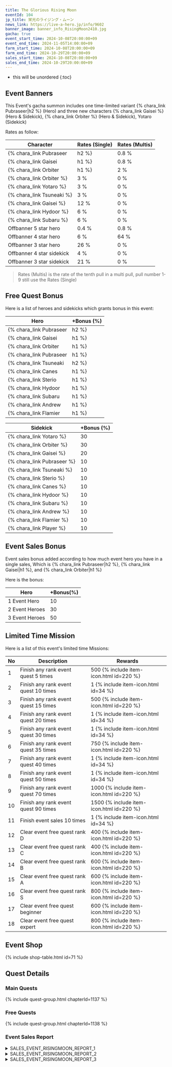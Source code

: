 ```yaml
---
title: The Glorious Rising Moon
eventId: 104
jp_title: 栄光のライジング・ムーン
news_link: https://live-a-hero.jp/info/9602
banner_image: banner_info_RisingMoon2410.jpg
gacha: true
event_start_time: 2024-10-08T20:00:00+09
event_end_time: 2024-11-05T14:00:00+09
farm_start_time: 2024-10-08T20:00:00+09
farm_end_time: 2024-10-29T20:00:00+09
sales_start_time: 2024-10-08T20:00:00+09
sales_end_time: 2024-10-29T20:00:00+09
---
```


* this will be unordered
{:toc}

## Event Banners

This Event's gacha summon includes one time-limited variant {% chara_link Pubraseer|h2 %} (Hero) and three new characters {% chara_link Gaisei %} (Hero & Sidekick), {% chara_link Orbiter %} (Hero & Sidekick), Yotaro (Sidekick)

Rates as follow:

| Character                                                | Rates (Single) | Rates (Multis) |
|----------------------------------------------------------|----------------|----------------|
| {% chara_link Pubraseer|h2 %}                               | 0.8 %            | 1.6 %            |
| {% chara_link Gaisei|h1 %}                              | 0.8 %            | 1.6 %            |
| {% chara_link Orbiter|h1 %}                             | 2 %              | 32 %             |
| {% chara_link Orbiter %}                                 | 3 %              | 0 %             |
| {% chara_link Yotaro %}                                 | 3 %              | 0 %             |
| {% chara_link Tsuneaki %}                                   | 3 %             | 0 %             |
| {% chara_link Gaisei %}                                   | 12 %             | 0 %             |
| {% chara_link Hydoor %}                                   | 6 %             | 0 %             |
| {% chara_link Subaru %}                                   | 6 %             | 0 %             |
| Offbanner 5 star hero                                    | 0.4 %            | 0.8 %            |
| Offbanner 4 star hero                                    | 6 %              | 64 %             |
| Offbanner 3 star hero                                    | 26 %             | 0 %              |
| Offbanner 4 star sidekick                                | 4 %              | 0 %              |
| Offbanner 3 star sidekick                                | 21 %             | 0 %              |

>Rates (Multis) is the rate of the tenth pull in a multi pull, pull number 1-9 still use the Rates (Single)

## Free Quest Bonus

Here is a list of heroes and sidekicks which grants bonus in this event:

| Hero | +Bonus (%)|
|------------|--------------|
| {% chara_link Pubraseer|h2 %} | 40 |
| {% chara_link Gaisei|h1 %}  | 40 |
| {% chara_link Orbiter|h1 %}  | 30 |
| {% chara_link Pubraseer|h1 %} | 10 |
| {% chara_link Tsuneaki|h2 %}  | 20 |
| {% chara_link Canes|h1 %} | 20 | 
| {% chara_link Sterio|h1 %} | 10 | 
| {% chara_link Hydoor|h1 %} | 10 |
| {% chara_link Subaru|h1 %} | 10 | 
| {% chara_link Andrew|h1 %} | 20 | 
| {% chara_link Flamier|h1 %} | 10 | 

| Sidekick | +Bonus (%) |
|-------------|---------------|
| {% chara_link Yotaro %} | 30 | 
| {% chara_link Orbiter %}  | 30 | 
| {% chara_link Gaisei %}  | 20 | 
| {% chara_link Pubraseer %}  | 10 | 
| {% chara_link Tsuneaki %}  | 10 | 
| {% chara_link Sterio %}  | 10 |
| {% chara_link Canes %}  | 10 | 
| {% chara_link Hydoor %}  | 10 | 
| {% chara_link Subaru %}  | 10 | 
| {% chara_link Andrew %}  | 10 | 
| {% chara_link Flamier %}  | 10 | 
| {% chara_link Player %} | 10 | 

## Event Sales Bonus

Event sales bonus added according to how much event hero you have in a single sales, Which is
{% chara_link Pubraseer|h2 %}, {% chara_link Gaisei|h1 %}, and {% chara_link Orbiter|h1 %}

Here is the bonus:

| Hero   | +Bonus(%) |
|--------|-----------|
| 1 Event Hero   |     10    |
| 2 Event Heroes |     30    |
| 3 Event Heroes |     50    |

## Limited Time Mission

Here is a list of this event's limited time Missions:

| No  | Description      | Rewards      |
|----|-----------------------------------------------------------|----------------|
| 1  | Finish any rank event quest 5 times | 500 {% include item-icon.html id=220 %}    |
| 2  | Finish any rank event quest 10 times | 1 {% include item-icon.html id=34 %}    |
| 3  | Finish any rank event quest 15 times | 500 {% include item-icon.html id=220 %} |
| 4  | Finish any rank event quest 20 times | 1 {% include item-icon.html id=34 %}    |
| 5  | Finish any rank event quest 30 times | 1 {% include item-icon.html id=34 %}    |
| 6  | Finish any rank event quest 35 times | 750 {% include item-icon.html id=220 %}    |
| 7  | Finish any rank event quest 40 times | 1 {% include item-icon.html id=34 %}    |
| 8  | Finish any rank event quest 50 times | 1 {% include item-icon.html id=34 %}    |
| 9  | Finish any rank event quest 70 times | 1000 {% include item-icon.html id=220 %}    |
| 10  | Finish any rank event quest 90 times | 1500 {% include item-icon.html id=220 %}    |
| 11  | Finish event sales 10 times | 1 {% include item-icon.html id=34 %}    |
| 12 | Clear event free quest rank D  | 400 {% include item-icon.html id=220 %}    |
| 13 | Clear event free quest rank C  | 400 {% include item-icon.html id=220 %}    |
| 14 | Clear event free quest rank B  | 600 {% include item-icon.html id=220 %}    |
| 15 | Clear event free quest rank A  | 600 {% include item-icon.html id=220 %}    |
| 16 | Clear event free quest rank S  | 800 {% include item-icon.html id=220 %}    |
| 17 | Clear event free quest beginner  | 600 {% include item-icon.html id=220 %}    |
| 18 | Clear event free quest expert  | 800 {% include item-icon.html id=220 %}    |

## Event Shop

{% include shop-table.html id=71 %}

## Quest Details

### Main Quests

{% include quest-group.html chapterId=1137 %}

### Free Quests

{% include quest-group.html chapterId=1138 %}

### Event Sales Report

<details><summary>SALES_EVENT_RISINGMOON_REPORT_1</summary>
<p>月で行われるヒーローライセンス公開試験で、<br>試験官補助の依頼を請けた<code>character0</code>。<br><br>試験官と共に会場に向かうと、そこには<br>緊張に青ざめた顔で、全身を震わせる受験者が。<br>声を震わせ、自己紹介も覚束ない受験者を前に、<br><code>character0</code>は試験官と顔を見合わせる。<br><br>このまま開始すべきか悩む試験官に、ここは任せて<br>欲しいと伝え、<code>character0</code>は<br>受験者に優しく微笑みかける。<br>そして受験者の手を握り、少し落ち着いたところで<br>共にストレッチをするように誘った。<br><br>ゆっくりと体をほぐし、深呼吸で心を落ち着ける。<br>受験者の顔にようやく笑みが浮かんだところで、<br><code>character0</code>は試験官にその場を譲った。<br><br>仕事が終わった後、会場で<code>character0</code>は<br>先程の受験者に声をかけられる。<br>結果はまだわからないけど、全力を出すことは出来た、<br>という感謝の言葉に<code>character0</code>は<br>胸が温かくなるのを感じ、そっと笑みを浮かべた。
</p></details>

<details><summary>SALES_EVENT_RISINGMOON_REPORT_2</summary>
<p>式典記念グッズの販促イベントに出演することに<br>なった<code>character0</code>と<code>character1</code>。<br><br>記念メダル、お菓子、タオル、ブロマイド……<br>１つ１つのグッズを丁寧に、そしてファンを<br>楽しませるトークで紹介していく２人。<br>その後、MCによって２人に突発企画が発表される。<br><br>それは、たくさんのグッズの中から１つ、<br>互いが喜ぶプレゼントを選びあうというものだった。<br>ずらりと並んだグッズの前に立ち、真剣な表情で<br>選ぶ<code>character0</code>と<code>character1</code>。<br>MCによって告げられた制限時間終了の合図と同時に、<br>２人は手にしたグッズを高く掲げる。<br>それはどちらも同じ、相手のイメージカラーの<br>ストラップだった。<br>同じグッズを選んだことに笑みを交わし、端末に<br>付け合う２人の姿に、会場は大いに盛り上がった。<br><br>後日、そのストラップを付けたプライベート写真が<br>お互いのアカウントからアップされると、<br>ストラップは暫く品薄が続いたという。
</p></details>

<details><summary>SALES_EVENT_RISINGMOON_REPORT_3</summary>
<p>月面の特別番組への出演依頼を請けた<br><code>character0</code>と<code>character1</code>、そして<br><code>character2</code>と<code>character3</code>。<br>その特別企画とは、月面本来の<br>低重力エリアに新設された、<br>アスレチック施設でのレースだった。<br><br>スタートの合図と同時に走り出す４人。<br><code>character0</code>は重力差を感じさせない走りで、<br>コースに設置された障害を難なく越えていく。<br><br>その横で低重力に不慣れな<code>character1</code>は<br>加減が分からず思い切り飛び上がってしまう。<br>慌てる<code>character1</code>を助けるべく飛び上がる<br><code>character2</code>と<code>character3</code>。<br><code>character1</code>は思わず<code>character2</code>に<br>しがみつき、抱き合った状態のまま空中を漂う。<br><code>character3</code>は<code>character1</code>よりも<br>高く飛び上がってしまい、あらぬ方向へと飛んでいく。<br>そこに駆け付けた<code>character0</code>が<br>他の３人を次々とコースへと導いていく。<br><br>ちょっとしたアクシデント、そして<br>何よりも互いを助け合おうとする４人の姿に<br>観客は大いに盛り上がり、企画は大成功となった。
</p></details>
